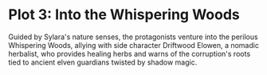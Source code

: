 # Plot 3: Into the Whispering Woods

Guided by Sylara's nature senses, the protagonists venture into the perilous Whispering Woods, allying with side character Driftwood Elowen, a nomadic herbalist, who provides healing herbs and warns of the corruption's roots tied to ancient elven guardians twisted by shadow magic.
